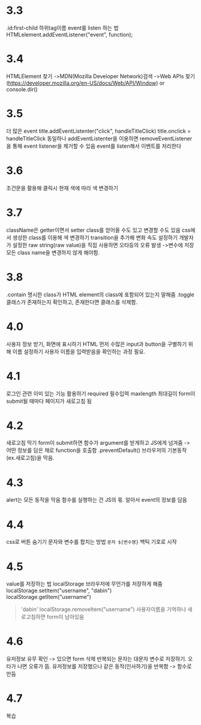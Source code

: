 # 3.3
.id:first-child 하위tag이름
event를 listen 하는 법
HTMLelement.addEventListener("event", function);

# 3.4
HTMLElement 찾기
->MDN(Mozilla Developer Network)검색
->Web APIs 찾기
(https://developer.mozilla.org/en-US/docs/Web/API/Window)
or
console.dir()

# 3.5
더 많은 event
title.addEventListenter("click", handleTitleClick)
title.onclick = handleTitleClick
동일하나
addEventListenter을 이용하면 removeEventListener을 통해 event listener을 제거할 수 있음
event를 listen해서 이벤트를 처리한다

# 3.6
조건문을 활용해 클릭시 현재 색에 따라 색 변경하기

# 3.7
className은 getter이면서 setter
class를 얻어올 수도 있고 변경할 수도 있음
css에서 생성한 class를 이용해 색 변경하기
transition을 추가해 변화 속도 설정하기
개발자가 설정한 raw string(raw value)을 직접 사용하면 오타등의 오류 발생
->변수에 저장
모든 class name을 변경하지 않게 해야함.

# 3.8
.contain 명시한 class가 HTML element의 class에 포함되어 있는지 말해줌
.toggle 클래스가 존재하는지 확인하고, 존재한다면 클래스를 삭제함.

# 4.0
사용자 정보 받기, 화면에 표시하기
HTML 먼저
수많은 input과 button을 구별하기 위해 이름 설정하기
사용자 이름을 입력받음을 확인하는 과정 필요.

# 4.1
로그인 관련 이미 있는 기능 활용하기
required 필수입력
maxlength 최대길이
form이 submit될 때마다 페이지가 새로고침 됨

# 4.2
새로고침 막기
form이 submit하면 함수가 argument를 받게하고 JS에게 넘겨줌
-> 어떤 정보를 담은 채로 function을 호출함
.preventDefault() 브라우저의 기본동작(ex.새로고침)을 막음.

# 4.3
alert는 모든 동작을 막음
함수를 실행하는 건 JS의 몫. 알아서 event의 정보를 담음

# 4.4
css로 버튼 숨기기
문자와 변수를 합치는 방법
`문자 ${변수명}` 백틱 기호로 시작

# 4.5
value를 저장하는 법 localStorage 브라우저에 무언가를 저장하게 해줌
localStorage.setItem("username", "dabin")
localStorage.getItem("username")
>'dabin'
localStorage.removeItem("username")
사용자이름을 기억하나 새로고침하면 form이 남아있음

# 4.6
유저정보 유무 확인 -> 있으면 form 삭제
반복되는 문자는 대문자 변수로 저장하기. 오타가 나면 오류가 뜸.
유저정보를 저장했으나 같은 동작(인사하기)을 반복함 -> 함수로 만듬

# 4.7
복습